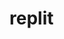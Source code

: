 # replit
<!-- onBoot = "python3 -m http.server 80" -->

<!-- https://replit.login0516mp4.repl.co -->
<!-- https://replit.login0516mp4.repl.co -->
<!-- compile = "python3 -m http.server 80" -->


<!-- 點這個 網址 會運轉 python main.py  -->
<!-- https://replit.login0516mp4.repl.co/ -->
<!-- compile = "python3 -m http.server 80" -->

<!-- #######################################################################
from http.server import HTTPServer, CGIHTTPRequestHandler

port = 80

httpd = HTTPServer(('', port), CGIHTTPRequestHandler)
print("Starting simple_httpd on port: " + str(httpd.server_port))
httpd.serve_forever()
########################

 -->


